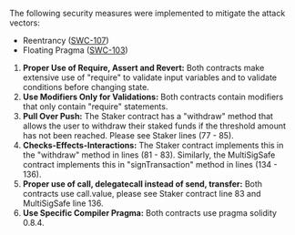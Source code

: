 The following security measures were implemented to mitigate the attack vectors:
* Reentrancy ([SWC-107](https://swcregistry.io/docs/SWC-107))
* Floating Pragma ([SWC-103](https://swcregistry.io/docs/SWC-103))

1. **Proper Use of Require, Assert and Revert:** Both contracts make extensive use of "require" to validate input variables and to validate conditions before changing state.
2. **Use Modifiers Only for Validations:** Both contracts contain modifiers that only contain "require" statements.
3. **Pull Over Push:** The Staker contract has a "withdraw" method that allows the user to withdraw their staked funds if the threshold amount has not been reached. Please see Staker lines (77 - 85).
4. **Checks-Effects-Interactions:** The Staker contract implements this in the "withdraw" method in lines (81 - 83). Similarly, the MultiSigSafe contract implements this in "signTransaction" method in lines (134 - 136).
5. **Proper use of call, delegatecall instead of send, transfer:** Both contracts use call.value, please see Staker contract line 83 and MultiSigSafe line 136.
6. **Use Specific Compiler Pragma:** Both contracts use pragma solidity 0.8.4.